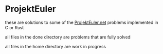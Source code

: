 # ProjektEuler

these are solutions to some of the [ProjektEuler.net](https://projecteuler.net) problems implemented in C or Rust

all files in the done directory are problems that are fully solved  

all files in the home directory are work in progress
